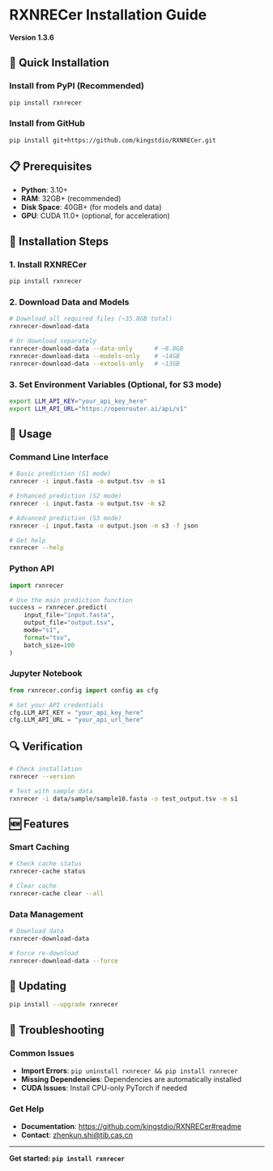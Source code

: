 # RXNRECer Installation Guide

**Version 1.3.6**

## 🚀 Quick Installation

### Install from PyPI (Recommended)

```bash
pip install rxnrecer
```

### Install from GitHub

```bash
pip install git+https://github.com/kingstdio/RXNRECer.git
```

## 📋 Prerequisites

- **Python**: 3.10+
- **RAM**: 32GB+ (recommended)
- **Disk Space**: 40GB+ (for models and data)
- **GPU**: CUDA 11.0+ (optional, for acceleration)

## 🔧 Installation Steps

### 1. Install RXNRECer

```bash
pip install rxnrecer
```

### 2. Download Data and Models

```bash
# Download all required files (~35.8GB total)
rxnrecer-download-data

# Or download separately
rxnrecer-download-data --data-only      # ~8.8GB
rxnrecer-download-data --models-only    # ~14GB
rxnrecer-download-data --extools-only   # ~13GB
```

### 3. Set Environment Variables (Optional, for S3 mode)

```bash
export LLM_API_KEY="your_api_key_here"
export LLM_API_URL="https://openrouter.ai/api/v1"
```

## 🚀 Usage

### Command Line Interface

```bash
# Basic prediction (S1 mode)
rxnrecer -i input.fasta -o output.tsv -m s1

# Enhanced prediction (S2 mode)
rxnrecer -i input.fasta -o output.tsv -m s2

# Advanced prediction (S3 mode)
rxnrecer -i input.fasta -o output.json -m s3 -f json

# Get help
rxnrecer --help
```

### Python API

```python
import rxnrecer

# Use the main prediction function
success = rxnrecer.predict(
    input_file="input.fasta",
    output_file="output.tsv",
    mode="s1",
    format="tsv",
    batch_size=100
)
```

### Jupyter Notebook

```python
from rxnrecer.config import config as cfg

# Set your API credentials
cfg.LLM_API_KEY = "your_api_key_here"
cfg.LLM_API_URL = "your_api_url_here"
```

## 🔍 Verification

```bash
# Check installation
rxnrecer --version

# Test with sample data
rxnrecer -i data/sample/sample10.fasta -o test_output.tsv -m s1
```

## 🆕 Features

### Smart Caching

```bash
# Check cache status
rxnrecer-cache status

# Clear cache
rxnrecer-cache clear --all
```

### Data Management

```bash
# Download data
rxnrecer-download-data

# Force re-download
rxnrecer-download-data --force
```

## 🔄 Updating

```bash
pip install --upgrade rxnrecer
```

## 🐛 Troubleshooting

### Common Issues

- **Import Errors**: `pip uninstall rxnrecer && pip install rxnrecer`
- **Missing Dependencies**: Dependencies are automatically installed
- **CUDA Issues**: Install CPU-only PyTorch if needed

### Get Help

- **Documentation**: https://github.com/kingstdio/RXNRECer#readme
- **Contact**: zhenkun.shi@tib.cas.cn

---

**Get started: `pip install rxnrecer`**
